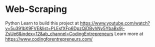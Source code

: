 # Web-Scraping
Python
Learn to build this project at https://www.youtube.com/watch?v=5u391bX9FVE&list=PLEsfXFp6DpzQjDBvhNy5YbaBx9j-ZsUe6&index=12&ab_channel=CodingEntrepreneurs
Learn more at https://www.codingforentrepreneurs.com/
